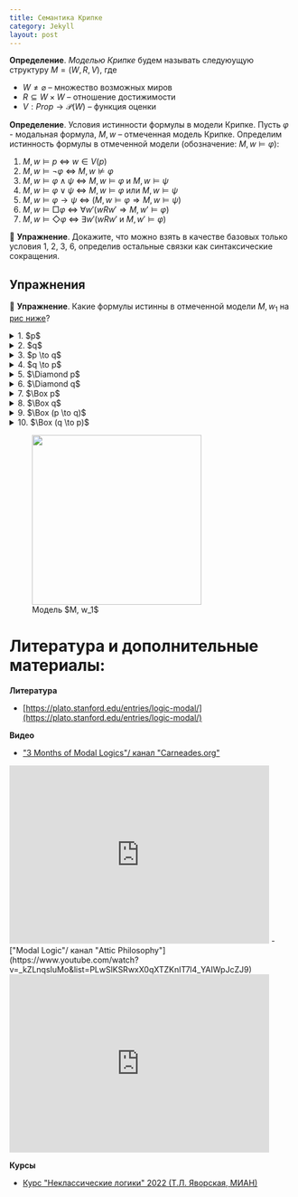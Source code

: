 ```yaml
---
title: Семантика Крипке 
category: Jekyll
layout: post
---
```



**Определение**. *Моделью Крипке* будем называть следуюущую структуру $M = (W, R, V)$, где

- $W \not = \varnothing$ – множеcтво возможных миров
- $R \subseteq W \times W$ – отношение достижимости
- $V: Prop \to \mathcal{P}(W)$ – функция оценки

**Определение**. Условия истинности формулы в модели Крипке. Пусть $\varphi$ -  модальная формула, $M, w$ – отмеченная модель Крипке. Определим истинность формулы в отмеченной модели (обозначение: $M, w \models \varphi$):

1. $M, w \models p$ $\iff$ $w \in V(p)$
2. $M, w \models \neg \varphi$ $\iff$ $M, w \not \models \varphi$
3. $M, w \models \varphi \wedge \psi$ $\iff$ $M, w \models \varphi \text{ и } M, w \models \psi$
4. $M, w \models \varphi \vee \psi$ $\iff$ $M, w \models \varphi \text{ или } M, w \models \psi$
5. $M, w \models \varphi \to \psi$ $\iff$ $(M, w \models \varphi \Rightarrow M, w \models \psi)$
6. $M, w \models \Box \varphi$ $\iff$ $\forall w' (wRw' \Rightarrow M, w' \models \varphi)$ 
7. $M, w \models \Diamond \varphi$ $\iff$ $\exists w' (wRw' \text{ и } M, w' \models \varphi)$

:blue_book: **Упражнение**. Докажите, что можно взять в качестве базовых только условия 1, 2, 3, 6, определив остальные связки как синтаксические сокращения. 



## Упражнения

:green_book: **Упражнение**. Какие формулы истинны в отмеченной модели $M, w_1$ на <a href="#M">рис ниже</a>?
<details><summary> 1. $p$ </summary> $$M, w_1 \models p$$ </details>
<details><summary> 2. $q$ </summary>  $$M, w_1 \not \models q$$  </details>
<details><summary> 3. $p \to q$ </summary>  $$M, w_1 \not \models p \to q$$  </details>
<details><summary> 4. $q \to p$ </summary>  $$M, w_1 \models q \to p$$  </details>
<details><summary> 5. $\Diamond p$ </summary> $$M, w_1 \models \Diamond p$$  </details>
<details><summary> 6. $\Diamond q$ </summary> $$M, w_1 \models \Diamond q$$  </details>
<details><summary> 7. $\Box p$ </summary> $$M, w_1 \not \models \Box p$$  </details>
<details><summary> 8. $\Box q$ </summary> $$M, w_1 \models \Box q$$  </details>
<details><summary> 9. $\Box (p \to q)$ </summary> $$M, w_1 \models  \Box (p \to q)$$  </details>
<details><summary> 10. $\Box (q \to p)$ </summary> $$M, w_1 \not \models  \Box (q \to p)$$  </details>

<figure class="sign">
   
<img src="/logic-course/docs/assets/images/Kripke%20model.png" alt="" width="300" height=""> 
 
<figcaption> Модель $M, w_1$ </figcaption>

</figure>

<a name="M"></a> 

# Литература и дополнительные материалы:

**Литература**
- [https://plato.stanford.edu/entries/logic-modal/](https://plato.stanford.edu/entries/logic-modal/)


**Видео**
- ["3 Months of Modal Logics"/ канал "Carneades.org"](https://www.youtube.com/playlist?list=PLz0n_SjOttTfP_liEHPNCzvESZsh5eirP)
<iframe width="460" height="315" src="https://www.youtube.com/embed/videoseries?list=PLz0n_SjOttTfP_liEHPNCzvESZsh5eirP" title="YouTube video player" frameborder="0" allow="accelerometer; autoplay; clipboard-write; encrypted-media; gyroscope; picture-in-picture; web-share" allowfullscreen></iframe>
- ["Modal Logic"/ канал "Attic Philosophy"](https://www.youtube.com/watch?v=_kZLnqsIuMo&list=PLwSlKSRwxX0qXTZKnIT7l4_YAIWpJcZJ9)
<iframe width="460" height="315" src="https://www.youtube.com/embed/_kZLnqsIuMo" title="YouTube video player" frameborder="0" allow="accelerometer; autoplay; clipboard-write; encrypted-media; gyroscope; picture-in-picture; web-share" allowfullscreen></iframe>


**Курсы**
- [Курс "Неклассические логики" 2022 (Т.Л. Яворская, МИАН)](https://www.mathnet.ru/php/conference.phtml?option_lang=rus&eventID=31&confid=2080)
